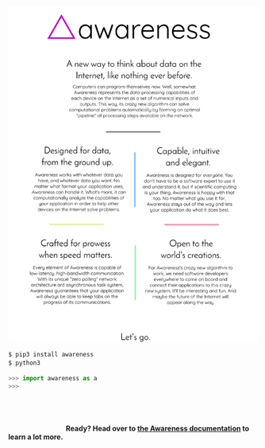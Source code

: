
<a href="#">

![Awareness introduction image](graphics/banner.png)

</a>

```bash
$ pip3 install awareness
$ python3
```
```python
>>> import awareness as a
>>>
```

<br />
<br />

#### &nbsp;&nbsp;&nbsp;&nbsp;&nbsp;&nbsp;&nbsp;&nbsp;&nbsp;&nbsp;&nbsp;&nbsp;&nbsp;&nbsp;&nbsp;&nbsp;&nbsp;&nbsp;&nbsp;&nbsp;&nbsp;&nbsp;&nbsp;&nbsp;&nbsp;&nbsp;&nbsp;&nbsp;&nbsp;&nbsp;&nbsp;&nbsp;&nbsp;&nbsp;&nbsp;Ready? Head over to [the Awareness documentation](https://github.com/awrns/awareness/wiki/Awareness-Documentation) to learn a lot more.

<br />
<br />

